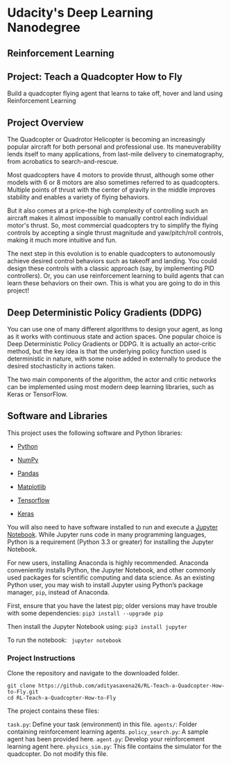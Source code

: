 # Udacity's Deep Learning Nanodegree
## Reinforcement Learning
## Project: Teach a Quadcopter How to Fly
Build a quadcopter flying agent that learns to take off, hover and land using Reinforcement Learning

## Project Overview
The Quadcopter or Quadrotor Helicopter is becoming an increasingly popular aircraft for both personal and professional use. Its maneuverability lends itself to many applications, from last-mile delivery to cinematography, from acrobatics to search-and-rescue.

Most quadcopters have 4 motors to provide thrust, although some other models with 6 or 8 motors are also sometimes referred to as quadcopters. Multiple points of thrust with the center of gravity in the middle improves stability and enables a variety of flying behaviors.

But it also comes at a price–the high complexity of controlling such an aircraft makes it almost impossible to manually control each individual motor's thrust. So, most commercial quadcopters try to simplify the flying controls by accepting a single thrust magnitude and yaw/pitch/roll controls, making it much more intuitive and fun.

The next step in this evolution is to enable quadcopters to autonomously achieve desired control behaviors such as takeoff and landing. You could design these controls with a classic approach (say, by implementing PID controllers). Or, you can use reinforcement learning to build agents that can learn these behaviors on their own. This is what you are going to do in this project!

## Deep Deterministic Policy Gradients (DDPG)
You can use one of many different algorithms to design your agent, as long as it works with continuous state and action spaces. One popular choice is Deep Deterministic Policy Gradients or DDPG. It is actually an actor-critic method, but the key idea is that the underlying policy function used is deterministic in nature, with some noise added in externally to produce the desired stochasticity in actions taken.

The two main components of the algorithm, the actor and critic networks can be implemented using most modern deep learning libraries, such as Keras or TensorFlow.

## Software and Libraries
This project uses the following software and Python libraries:

* [Python](https://www.python.org/download/releases)

* [NumPy](http://www.numpy.org/)

* [Pandas](https://pypi.org/project/pandas/)

* [Matplotlib](http://matplotlib.org/)

* [Tensorflow](https://www.tensorflow.org)

* [Keras](https://pypi.org/project/Keras/)

You will also need to have software installed to run and execute a [Jupyter Notebook](http://ipython.org/notebook.html).
While Jupyter runs code in many programming languages, Python is a requirement (Python 3.3 or greater) for installing the Jupyter Notebook.

For new users, installing Anaconda is highly recommended. Anaconda conveniently installs Python, the Jupyter Notebook, and other commonly used packages for scientific computing and data science.
As an existing Python user, you may wish to install Jupyter using Python’s package manager, ```pip```, instead of Anaconda.

First, ensure that you have the latest pip; older versions may have trouble with some dependencies: ```pip3 install --upgrade pip```

Then install the Jupyter Notebook using:
```pip3 install jupyter```

To run the notebook:
``` jupyter notebook```


### Project Instructions

Clone the repository and navigate to the downloaded folder.
```
git clone https://github.com/adityasaxena26/RL-Teach-a-Quadcopter-How-to-Fly.git
cd RL-Teach-a-Quadcopter-How-to-Fly
```

The project contains these files:

```task.py```: Define your task (environment) in this file.
```agents/```: Folder containing reinforcement learning agents.
```policy_search.py```: A sample agent has been provided here.
```agent.py```: Develop your reinforcement learning agent here.
```physics_sim.py```: This file contains the simulator for the quadcopter. Do not modify this file.

